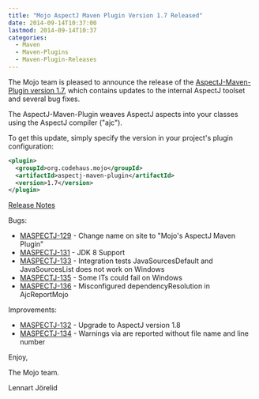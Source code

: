 ```yaml
---
title: "Mojo AspectJ Maven Plugin Version 1.7 Released"
date: 2014-09-14T10:37:00
lastmod: 2014-09-14T10:37
categories:
  - Maven
  - Maven-Plugins
  - Maven-Plugin-Releases
---
```

The Mojo team is pleased to announce the release of the
[AspectJ-Maven-Plugin version 1.7](http://mojo.codehaus.org/aspectj-maven-plugin/), 
which contains updates to the internal AspectJ toolset and several bug fixes.

The AspectJ-Maven-Plugin weaves AspectJ aspects into
your classes using the AspectJ compiler ("ajc").

To get this update, simply specify the version in your project's plugin
configuration:

```xml
<plugin>
  <groupId>org.codehaus.mojo</groupId>
  <artifactId>aspectj-maven-plugin</artifactId>
  <version>1.7</version>
</plugin>
```
<!-- more -->

[Release Notes](http://jira.codehaus.org/secure/ReleaseNote.jspa?projectId=11781&version=19839)

Bugs:

 * [MASPECTJ-129](https://issues.apache.org/jira/browse/MASPECTJ-129) - Change name on site to "Mojo's AspectJ Maven Plugin"
 * [MASPECTJ-131](https://issues.apache.org/jira/browse/MASPECTJ-131) - JDK 8 Support
 * [MASPECTJ-133](https://issues.apache.org/jira/browse/MASPECTJ-133) - Integration tests JavaSourcesDefault and JavaSourcesList does not work on Windows
 * [MASPECTJ-135](https://issues.apache.org/jira/browse/MASPECTJ-135) - Some ITs could fail on Windows
 * [MASPECTJ-136](https://issues.apache.org/jira/browse/MASPECTJ-136) - Misconfigured dependencyResolution in AjcReportMojo

Improvements:

 * [MASPECTJ-132](https://issues.apache.org/jira/browse/MASPECTJ-132) - Upgrade to AspectJ version 1.8
 * [MASPECTJ-134](https://issues.apache.org/jira/browse/MASPECTJ-134) - Warnings via <warn> are reported without file name and line number


Enjoy,

The Mojo team.

Lennart Jörelid

